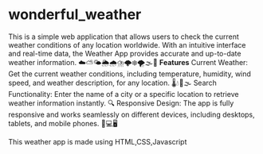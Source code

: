 # wonderful_weather
This is a simple web application that allows users to check the current weather conditions of any location worldwide. With an intuitive interface and real-time data, the Weather App provides accurate and up-to-date weather information. ☁️⛅🌤️🌦️🌧️⛈️🌩️❄️🌪️🌫️🌊
**Features**
Current Weather: Get the current weather conditions, including temperature, humidity, wind speed, and weather description, for any location. 🌡️💧💨🌫️
Search Functionality: Enter the name of a city or a specific location to retrieve weather information instantly. 🔍
Responsive Design: The app is fully responsive and works seamlessly on different devices, including desktops, tablets, and mobile phones. 📱💻🖥️

This weather app is made using HTML,CSS,Javascript
